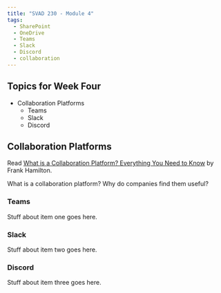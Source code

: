 ```yaml
---
title: "SVAD 230 - Module 4"
tags:
  - SharePoint
  - OneDrive
  - Teams
  - Slack
  - Discord
  - collaboration
---
```


## Topics for Week Four

- Collaboration Platforms
  - Teams
  - Slack
  - Discord

## Collaboration Platforms

Read [What is a Collaboration Platform? Everything You Need to Know](https://www.comidor.com/knowledge-base/enterprise-collaboration-kb/collaboration-platform-definition/) by Frank Hamilton.

What is a collaboration platform? Why do companies find them useful?

### Teams

Stuff about item one goes here.

### Slack

Stuff about item two goes here.

### Discord

Stuff about item three goes here.
